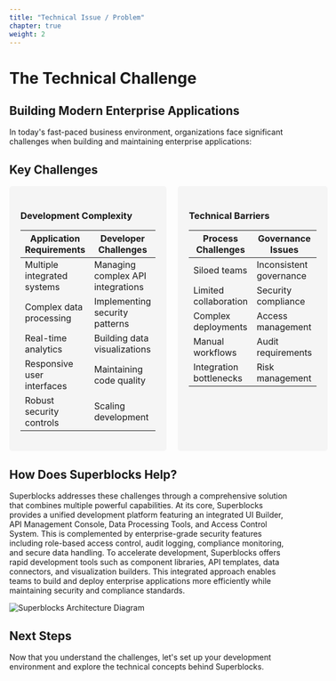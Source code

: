 ```yaml
---
title: "Technical Issue / Problem" 
chapter: true
weight: 2
---
```


# The Technical Challenge

## Building Modern Enterprise Applications

In today's fast-paced business environment, organizations face significant challenges when building and maintaining enterprise applications:

## Key Challenges

<div style="display: flex; justify-content: space-between; gap: 20px;">

<div style="flex: 1; background-color: #f5f5f5; padding: 20px; border-radius: 5px;">

### Development Complexity

| Application Requirements | Developer Challenges |
|-------------------------|---------------------|
| Multiple integrated systems | Managing complex API integrations |
| Complex data processing | Implementing security patterns |
| Real-time analytics | Building data visualizations |
| Responsive user interfaces | Maintaining code quality |
| Robust security controls | Scaling development |

</div>

<div style="flex: 1; background-color: #f5f5f5; padding: 20px; border-radius: 5px;">

### Technical Barriers

| Process Challenges | Governance Issues |
|-------------------|-------------------|
| Siloed teams | Inconsistent governance |
| Limited collaboration | Security compliance |
| Complex deployments | Access management |
| Manual workflows | Audit requirements |
| Integration bottlenecks | Risk management |

</div>

</div>

## How Does Superblocks Help?

Superblocks addresses these challenges through a comprehensive solution that combines multiple powerful capabilities. At its core, Superblocks provides a unified development platform featuring an integrated UI Builder, API Management Console, Data Processing Tools, and Access Control System. This is complemented by enterprise-grade security features including role-based access control, audit logging, compliance monitoring, and secure data handling. To accelerate development, Superblocks offers rapid development tools such as component libraries, API templates, data connectors, and visualization builders. This integrated approach enables teams to build and deploy enterprise applications more efficiently while maintaining security and compliance standards.

![Superblocks Architecture Diagram](/images/sb-layers-arch.png)

## Next Steps

Now that you understand the challenges, let's set up your development environment and explore the technical concepts behind Superblocks.